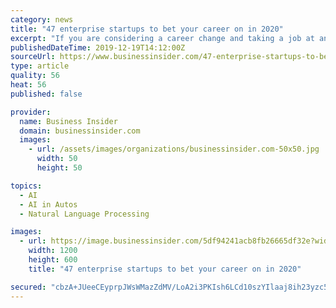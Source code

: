 ```yaml
---
category: news
title: "47 enterprise startups to bet your career on in 2020"
excerpt: "If you are considering a career change and taking a job at an enterprise startup, we've got your back."
publishedDateTime: 2019-12-19T14:12:00Z
sourceUrl: https://www.businessinsider.com/47-enterprise-startups-to-bet-your-career-on-in-2020-2019-12
type: article
quality: 56
heat: 56
published: false

provider:
  name: Business Insider
  domain: businessinsider.com
  images:
    - url: /assets/images/organizations/businessinsider.com-50x50.jpg
      width: 50
      height: 50

topics:
  - AI
  - AI in Autos
  - Natural Language Processing

images:
  - url: https://image.businessinsider.com/5df94241acb8fb26665df32e?width=1200&format=jpeg
    width: 1200
    height: 600
    title: "47 enterprise startups to bet your career on in 2020"

secured: "cbzA+JUeeCEyprpJWsWMazZdMV/LoA2i3PKIsh6LCd10szYIlaaj8ih23yzc5/PAAnPty51kZ2op54oUKJO9f7hgF/80TEKeWP7RlOhBT6KTz8gsi10IDFG862nc6KUPSsi2jdHRstlkKzuJlN3Cr9nFDbl+2ThIyM//5KefULdZk2MSLXmcASgAksCmqNwyU5PPJV2DJOPfnjI0WbxGUeYZZQ+XnAstzewUfli0O1/DBgInfNGHFFeb4gkig2Tw7DvQmkysSmfZka5tkD3Y1g==;VI3Y8U/RJs9IL+NuazdPgg=="
---
```


